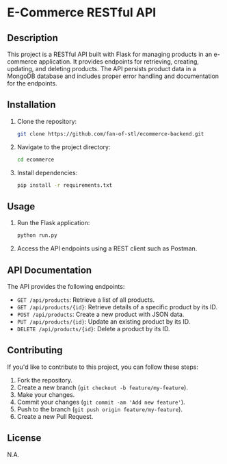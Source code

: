 # E-Commerce RESTful API

## Description

This project is a RESTful API built with Flask for managing products in an e-commerce application. It provides endpoints for retrieving, creating, updating, and deleting products. The API persists product data in a MongoDB database and includes proper error handling and documentation for the endpoints.

## Installation

1. Clone the repository:

    ```bash
    git clone https://github.com/fan-of-stl/ecommerce-backend.git
    ```

2. Navigate to the project directory:

    ```bash
    cd ecommerce
    ```

3. Install dependencies:

    ```bash
    pip install -r requirements.txt
    ```

## Usage
1. Run the Flask application:

    ```bash
    python run.py
    ```

2. Access the API endpoints using a REST client such as Postman.

## API Documentation

The API provides the following endpoints:

- `GET /api/products`: Retrieve a list of all products.
- `GET /api/products/{id}`: Retrieve details of a specific product by its ID.
- `POST /api/products`: Create a new product with JSON data.
- `PUT /api/products/{id}`: Update an existing product by its ID.
- `DELETE /api/products/{id}`: Delete a product by its ID.

## Contributing

If you'd like to contribute to this project, you can follow these steps:

1. Fork the repository.
2. Create a new branch (`git checkout -b feature/my-feature`).
3. Make your changes.
4. Commit your changes (`git commit -am 'Add new feature'`).
5. Push to the branch (`git push origin feature/my-feature`).
6. Create a new Pull Request.

## License

N.A.
